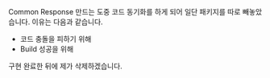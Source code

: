 Common Response 만드는 도중 코드 동기화를 하게 되어 일단 패키지를 따로 빼놓았습니다.
이유는 다음과 같습니다.

- 코드 충돌을 피하기 위해
- Build 성공을 위해

구현 완료한 뒤에 제가 삭제하겠습니다.